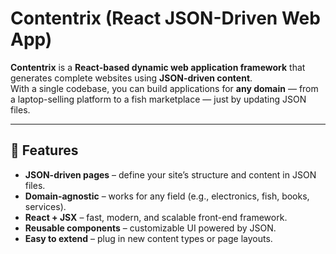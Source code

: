 # Contentrix (React JSON-Driven Web App)

**Contentrix** is a **React-based dynamic web application framework** that generates complete websites using **JSON-driven content**.  
With a single codebase, you can build applications for **any domain** — from a laptop-selling platform to a fish marketplace — just by updating JSON files.

---

## 🚀 Features
- **JSON-driven pages** – define your site’s structure and content in JSON files.  
- **Domain-agnostic** – works for any field (e.g., electronics, fish, books, services).  
- **React + JSX** – fast, modern, and scalable front-end framework.  
- **Reusable components** – customizable UI powered by JSON.  
- **Easy to extend** – plug in new content types or page layouts.  




